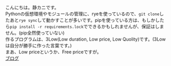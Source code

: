こんにちは。静カニです。  
Pythonの仮想環境やモジュールの管理に、ryeを使っているので、`git clone`したあと`rye sync`して動かすことが多いです。pipを使っている方は、もしかしたら`pip install -r requirements.lock`でできるかもしれませんが、保証はしません。(pip全然使っていない)  
作るプログラムは、3Low(Low duration, Low price, Low Quolity)です。(3Lowは自分が勝手に作った言葉です。)  
まあ、Low priceというか、Free priceですが。  
[ブログ](https://shizukani-cp.github.io/blog)
